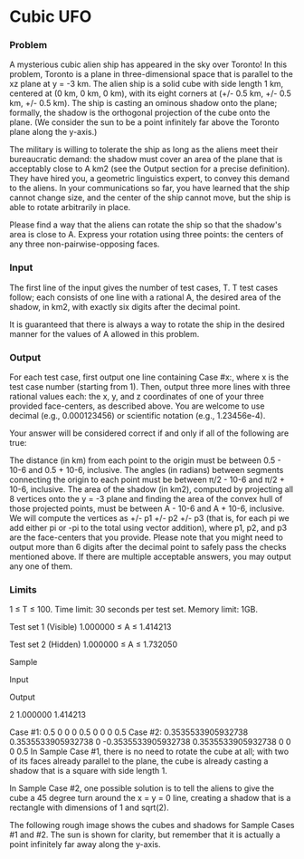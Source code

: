 # Cubic UFO
### Problem
A mysterious cubic alien ship has appeared in the sky over Toronto! In this problem, Toronto is a plane in three-dimensional space that is parallel to the xz plane at y = -3 km. The alien ship is a solid cube with side length 1 km, centered at (0 km, 0 km, 0 km), with its eight corners at (+/- 0.5 km, +/- 0.5 km, +/- 0.5 km). The ship is casting an ominous shadow onto the plane; formally, the shadow is the orthogonal projection of the cube onto the plane. (We consider the sun to be a point infinitely far above the Toronto plane along the y-axis.)

The military is willing to tolerate the ship as long as the aliens meet their bureaucratic demand: the shadow must cover an area of the plane that is acceptably close to A km2 (see the Output section for a precise definition). They have hired you, a geometric linguistics expert, to convey this demand to the aliens. In your communications so far, you have learned that the ship cannot change size, and the center of the ship cannot move, but the ship is able to rotate arbitrarily in place.

Please find a way that the aliens can rotate the ship so that the shadow's area is close to A. Express your rotation using three points: the centers of any three non-pairwise-opposing faces.

### Input
The first line of the input gives the number of test cases, T. T test cases follow; each consists of one line with a rational A, the desired area of the shadow, in km2, with exactly six digits after the decimal point.

It is guaranteed that there is always a way to rotate the ship in the desired manner for the values of A allowed in this problem.

### Output
For each test case, first output one line containing Case #x:, where x is the test case number (starting from 1). Then, output three more lines with three rational values each: the x, y, and z coordinates of one of your three provided face-centers, as described above. You are welcome to use decimal (e.g., 0.000123456) or scientific notation (e.g., 1.23456e-4).

Your answer will be considered correct if and only if all of the following are true:

The distance (in km) from each point to the origin must be between 0.5 - 10-6 and 0.5 + 10-6, inclusive.
The angles (in radians) between segments connecting the origin to each point must be between π/2 - 10-6 and π/2 + 10-6, inclusive.
The area of the shadow (in km2), computed by projecting all 8 vertices onto the y = -3 plane and finding the area of the convex hull of those projected points, must be between A - 10-6 and A + 10-6, inclusive. We will compute the vertices as +/- p1 +/- p2 +/- p3 (that is, for each pi we add either pi or -pi to the total using vector addition), where p1, p2, and p3 are the face-centers that you provide.
Please note that you might need to output more than 6 digits after the decimal point to safely pass the checks mentioned above. If there are multiple acceptable answers, you may output any one of them.

### Limits
1 ≤ T ≤ 100.
Time limit: 30 seconds per test set.
Memory limit: 1GB.

Test set 1 (Visible)
1.000000 ≤ A ≤ 1.414213

Test set 2 (Hidden)
1.000000 ≤ A ≤ 1.732050

Sample

Input

Output

2
1.000000
1.414213

Case #1:
0.5 0 0
0 0.5 0
0 0 0.5
Case #2:
0.3535533905932738 0.3535533905932738 0
-0.3535533905932738 0.3535533905932738 0
0 0 0.5
In Sample Case #1, there is no need to rotate the cube at all; with two of its faces already parallel to the plane, the cube is already casting a shadow that is a square with side length 1.

In Sample Case #2, one possible solution is to tell the aliens to give the cube a 45 degree turn around the x = y = 0 line, creating a shadow that is a rectangle with dimensions of 1 and sqrt(2).

The following rough image shows the cubes and shadows for Sample Cases #1 and #2. The sun is shown for clarity, but remember that it is actually a point infinitely far away along the y-axis.
